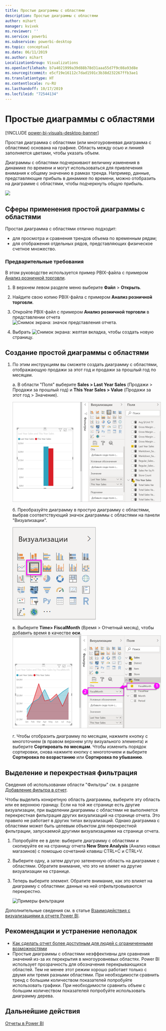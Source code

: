```yaml
---
title: Простые диаграммы с областями
description: Простые диаграммы с областями
author: mihart
manager: kvivek
ms.reviewer: ''
ms.service: powerbi
ms.subservice: powerbi-desktop
ms.topic: conceptual
ms.date: 06/11/2019
ms.author: mihart
LocalizationGroup: Visualizations
ms.openlocfilehash: b7a4021999a39d88b78d31aaa55d7f9c08a93d8e
ms.sourcegitcommit: e5cf19e16112c7dad1591c3b38d232267ffb3ae1
ms.translationtype: HT
ms.contentlocale: ru-RU
ms.lasthandoff: 10/17/2019
ms.locfileid: "72544134"
---
```

# <a name="basic-area-chart"></a>Простые диаграммы с областями

[!INCLUDE [power-bi-visuals-desktop-banner](../includes/power-bi-visuals-desktop-banner.md)]

Простая диаграмма с областями (или многоуровневая диаграмма с областями) основана на графике. Область между осью и линией заполняется цветами, чтобы указать объем. 

Диаграммы с областями подчеркивают величину изменения в динамике по времени и могут использоваться для привлечения внимания к общему значению в рамках тренда. Например, данные, представляющие прибыль в динамике по времени, можно отобразить на диаграмме с областями, чтобы подчеркнуть общую прибыль.

![](media/power-bi-visualization-basic-area-chart/power-bi-chart-example.png)

## <a name="when-to-use-a-basic-area-chart"></a>Сферы применения простой диаграммы с областями
Простая диаграмма с областями отлично подходит:

* для просмотра и сравнения трендов объема по временным рядам; 
* для отображения отдельных рядов, представляющих физическое счетное множество.

### <a name="prerequisites"></a>Предварительные требования
В этом руководстве используется пример PBIX-файла с примером [Анализ розничной торговли](http://download.microsoft.com/download/9/6/D/96DDC2FF-2568-491D-AAFA-AFDD6F763AE3/Retail%20Analysis%20Sample%20PBIX.pbix).

1. В верхнем левом разделе меню выберите **Файл** > **Открыть**.
   
2. Найдите свою копию PBIX-файла с примером **Анализ розничной торговли**.

1. Откройте PBIX-файл с примером **Анализ розничной торговли** в представлении отчета ![Снимок экрана: значок представления отчета](media/power-bi-visualization-kpi/power-bi-report-view.png).

1. Выбрать ![Снимок экрана: желтая вкладка,](media/power-bi-visualization-kpi/power-bi-yellow-tab.png) чтобы создать новую страницу.


## <a name="create-a-basic-area-chart"></a>Создание простой диаграммы с областями
 

1. По этим инструкциям вы сможете создать диаграмму с областями, отображающую продажи за этот год и продажи за прошлый год по месяцам.
   
   а. В области "Поля" выберите **Sales \> Last Year Sales** (Продажи > Продажи за прошлый год) и **This Year Sales > Value** (Продажи за этот год > Значение).

   ![Значения данных диаграммы с областями](media/power-bi-visualization-basic-area-chart/power-bi-bar-chart.png)

   б.  Преобразуйте диаграмму в простую диаграмму с областями, выбрав соответствующий значок диаграммы с областями на панели "Визуализации".

   ![Значок диаграммы с областями](media/power-bi-visualization-basic-area-chart/convertchart.png)
   
   в.  Выберите **Time\> FiscalMonth** (Время > Отчетный месяц), чтобы добавить время в качестве **оси**.   
   ![Значения оси диаграммы с областями](media/power-bi-visualization-basic-area-chart/powerbi-area-chartnew.png)
   
   г.  Чтобы отобразить диаграмму по месяцам, нажмите кнопку с многоточием (в правом верхнем углу визуального элемента) и выберите **Сортировать по месяцам**. Чтобы изменить порядок сортировки, снова нажмите кнопку с многоточием и выберите **Сортировка по возрастанию** или **Сортировка по убыванию**.

## <a name="highlighting-and-cross-filtering"></a>Выделение и перекрестная фильтрация
Сведения об использовании области "Фильтры" см. в разделе [Добавление фильтра в отчет](../power-bi-report-add-filter.md).

Чтобы выделить конкретную область диаграммы, выберите эту область или ее верхнюю границу.  Если на той же странице есть другие визуализации, при выделении диаграммы с областями не выполняется перекрестная фильтрация других визуализаций на странице отчета. Это правило не работает в других типах визуализаций. Однако диаграмма с областями может быть целевым объектом для перекрестной фильтрации, запускаемой другими визуализациями на странице отчета. 

1. Попробуйте ее в деле: выберите диаграмму с областями и скопируйте ее на страницу отчета **New Store Analysis** (Анализ новых магазинов) с помощью сочетаний клавиш CTRL+C и CTRL+V.
2. Выберите одну, а затем другую затененную область на диаграмме с областями. Обратите внимание, что это не влияет на другие визуализации на странице.
1. Теперь выберите элемент. Обратите внимание, как это влияет на диаграмму с областями: данные на ней отфильтровываются перекрестно.

    ![Примеры фильтрации](media/power-bi-visualization-basic-area-chart/power-bi-area-chart-filters.gif) 

Дополнительные сведения см. в статье [Взаимодействия с визуализациями в отчете Power BI](../service-reports-visual-interactions.md).


## <a name="considerations-and-troubleshooting"></a>Рекомендации и устранение неполадок   
* [Как сделать отчет более доступным для людей с ограниченными возможностями](../desktop-accessibility.md)
* Простые диаграммы с областями неэффективны для сравнения значений из-за их перекрытия в многоуровневых областях. Power BI использует прозрачность для обозначения перекрывающихся областей. Тем не менее этот режим хорошо работает только с двумя или тремя разными областями. При необходимости сравнить тренд с большим количеством показателей попробуйте использовать графики. При необходимости сравнить объем с большим количеством показателей попробуйте использовать диаграмму дерева.

## <a name="next-step"></a>Дальнейшие действия
[Отчеты в Power BI](power-bi-visualization-card.md)  

